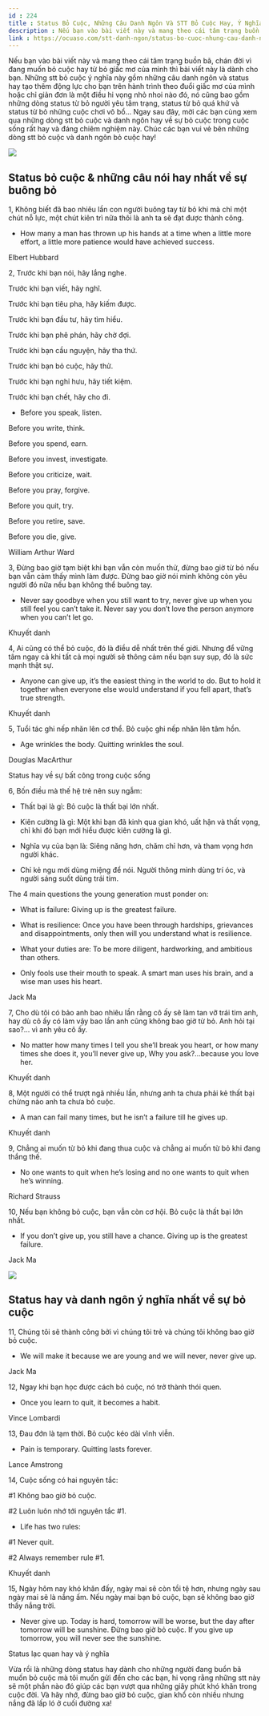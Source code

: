 ```yaml
---
id : 224
title : Status Bỏ Cuộc, Những Câu Danh Ngôn Và STT Bỏ Cuộc Hay, Ý Nghĩa
description : Nếu bạn vào bài viết này và mang theo cái tâm trạng buồn bã, chán đời vì đang muốn bỏ cuộc hay từ bỏ giấc mơ của mình thì bài viết này là dành cho bạn. Những stt bỏ cuộc ý nghĩa này gồm những câu danh ngôn và status hay tạo thêm động lực cho bạn trên hành trình theo đuổi giấc mơ của mình hoặc chỉ giản đơn là một điều hi vọng nhỏ nhoi nào đó, nó cũng bao gồm những dòng status từ bỏ người yêu tâm trạng, status từ bỏ quá khứ và status từ bỏ những cuộc chơi vô bổ... Ngay sau đây, mời các bạn cùng xem qua những dòng stt bỏ cuộc và danh ngôn hay về sự bỏ cuộc trong cuộc sống rất hay và đáng chiêm nghiệm này. Chúc các bạn vui vẻ bên những dòng stt bỏ cuộc và danh ngôn bỏ cuộc hay!
link : https://ocuaso.com/stt-danh-ngon/status-bo-cuoc-nhung-cau-danh-ngon-va-stt-bo-cuoc-hay-y-nghia.html
---
```


Nếu bạn vào bài viết này và mang theo cái tâm trạng buồn bã, chán đời vì
đang muốn bỏ cuộc hay từ bỏ giấc mơ của mình thì bài viết này là dành cho
bạn. Những stt bỏ cuộc ý nghĩa này gồm những câu danh ngôn và status hay
tạo thêm động lực cho bạn trên hành trình theo đuổi giấc mơ của mình hoặc
chỉ giản đơn là một điều hi vọng nhỏ nhoi nào đó, nó cũng bao gồm những
dòng status từ bỏ người yêu tâm trạng, status từ bỏ quá khứ và status từ
bỏ những cuộc chơi vô bổ... Ngay sau đây, mời các bạn cùng xem qua những
dòng stt bỏ cuộc và danh ngôn hay về sự bỏ cuộc trong cuộc sống rất hay
và đáng chiêm nghiệm này. Chúc các bạn vui vẻ bên những dòng stt bỏ cuộc và
danh ngôn bỏ cuộc hay!

![](https://ocuaso.com/wp-content/uploads/2017/05/status-bo-cuoc-nhung-cau-danh-ngon-va-stt-bo-cuoc-hay-y-nghia.jpg)

## Status bỏ cuộc & những câu nói hay nhất về sự buông bỏ

1, Không biết đã bao nhiêu lần con người buông tay từ bỏ khi mà chỉ một
chút nỗ lực, một chút kiên trì nữa thôi là anh ta sẽ đạt được thành công.

- How many a man has thrown up his hands at a time when a little more effort,
a little more patience would have achieved success.

Elbert Hubbard

2, Trước khi bạn nói, hãy lắng nghe.

Trước khi bạn viết, hãy nghĩ.

Trước khi bạn tiêu pha, hãy kiếm được.

Trước khi bạn đầu tư, hãy tìm hiểu.

Trước khi bạn phê phán, hãy chờ đợi.

Trước khi bạn cầu nguyện, hãy tha thứ.

Trước khi bạn bỏ cuộc, hãy thử.

Trước khi bạn nghỉ hưu, hãy tiết kiệm.

Trước khi bạn chết, hãy cho đi.

- Before you speak, listen.

Before you write, think.

Before you spend, earn.

Before you invest, investigate.

Before you criticize, wait.

Before you pray, forgive.

Before you quit, try.

Before you retire, save.

Before you die, give.

William Arthur Ward

3, Đừng bao giờ tạm biệt khi bạn vẫn còn muốn thử, đừng bao giờ từ bỏ nếu
bạn vẫn cảm thấy mình làm được. Đừng bao giờ nói mình không còn yêu người
đó nữa nếu bạn không thể buông tay.

- Never say goodbye when you still want to try, never give up when you still
feel you can’t take it. Never say you don’t love the person anymore when
you can’t let go.

Khuyết danh

4, Ai cũng có thể bỏ cuộc, đó là điều dễ nhất trên thế giới. Nhưng để vững
tâm ngay cả khi tất cả mọi người sẽ thông cảm nếu bạn suy sụp, đó là sức
mạnh thật sự.

- Anyone can give up, it’s the easiest thing in the world to do. But to
hold it together when everyone else would understand if you fell apart,
that’s true strength.

Khuyết danh

5, Tuổi tác ghi nếp nhăn lên cơ thể. Bỏ cuộc ghi nếp nhăn lên tâm hồn.

- Age wrinkles the body. Quitting wrinkles the soul.

Douglas MacArthur

Status hay về sự bất công trong cuộc sống

6, Bốn điều mà thế hệ trẻ nên suy ngẫm:

- Thất bại là gì: Bỏ cuộc là thất bại lớn nhất.

- Kiên cường là gì: Một khi bạn đã kinh qua gian khó, uất hận và thất vọng,
chỉ khi đó bạn mới hiểu được kiên cường là gì.

- Nghĩa vụ của bạn là: Siêng năng hơn, chăm chỉ hơn, và tham vọng hơn người
khác.

- Chỉ kẻ ngu mới dùng miệng để nói. Người thông minh dùng trí óc, và người
sáng suốt dùng trái tim.

The 4 main questions the young generation must ponder on:

- What is failure: Giving up is the greatest failure.

- What is resilience: Once you have been through hardships, grievances and
disappointments, only then will you understand what is resilience.

- What your duties are: To be more diligent, hardworking, and ambitious
than others.

- Only fools use their mouth to speak. A smart man uses his brain, and a
wise man uses his heart.

Jack Ma

7, Cho dù tôi có bảo anh bao nhiêu lần rằng cô ấy sẽ làm tan vỡ trái tim
anh, hay dù cô ấy có làm vậy bao lần anh cũng không bao giờ từ bỏ. Anh hỏi
tại sao?... vì anh yêu cô ấy.

- No matter how many times I tell you she’ll break you heart, or how many
times she does it, you’ll never give up, Why you ask?...because you love
her.

Khuyết danh

8, Một người có thể trượt ngã nhiều lần, nhưng anh ta chưa phải kẻ thất
bại chừng nào anh ta chưa bỏ cuộc.

- A man can fail many times, but he isn’t a failure till he gives up.

Khuyết danh

9, Chẳng ai muốn từ bỏ khi đang thua cuộc và chẳng ai muốn từ bỏ khi đang
thắng thế.

- No one wants to quit when he’s losing and no one wants to quit when he’s
winning.

Richard Strauss

10, Nếu bạn không bỏ cuộc, bạn vẫn còn cơ hội. Bỏ cuộc là thất bại lớn nhất.

- If you don’t give up, you still have a chance. Giving up is the greatest
failure.

Jack Ma

![](https://ocuaso.com/wp-content/uploads/2017/05/status-bo-cuoc-nhung-cau-danh-ngon-va-stt-bo-cuoc-hay-y-nghia-2.jpg)

## Status hay và danh ngôn ý nghĩa nhất về sự bỏ cuộc

11, Chúng tôi sẽ thành công bởi vì chúng tôi trẻ và chúng tôi không bao
giờ bỏ cuộc.

- We will make it because we are young and we will never, never give up.

Jack Ma

12, Ngay khi bạn học được cách bỏ cuộc, nó trở thành thói quen.

- Once you learn to quit, it becomes a habit.

Vince Lombardi

13, Đau đớn là tạm thời. Bỏ cuộc kéo dài vĩnh viễn.

- Pain is temporary. Quitting lasts forever.

Lance Amstrong

14, Cuộc sống có hai nguyên tắc:

#1 Không bao giờ bỏ cuộc.

#2 Luôn luôn nhớ tới nguyên tắc #1.

- Life has two rules:

#1 Never quit.

#2 Always remember rule #1.

Khuyết danh

15, Ngày hôm nay khó khăn đấy, ngày mai sẽ còn tồi tệ hơn, nhưng ngày sau
ngày mai sẽ là nắng ấm. Nếu ngày mai bạn bỏ cuộc, bạn sẽ không bao giờ thấy
nắng trời.

- Never give up. Today is hard, tomorrow will be worse, but the day after
tomorrow will be sunshine. Đừng bao giờ bỏ cuộc. If you give up tomorrow,
you will never see the sunshine.

Status lạc quan hay và ý nghĩa

Vừa rồi là những dòng status hay dành cho những người đang buồn bã muốn
bỏ cuộc mà tôi muốn gửi đến cho các bạn, hi vọng rằng những stt này sẽ một
phần nào đó giúp các bạn vượt qua những giây phút khó khăn trong cuộc đời.
Và hãy nhớ, đừng bao giờ bỏ cuộc, gian khổ còn nhiều nhưng nắng đã lấp ló
ở cuối đường xa!